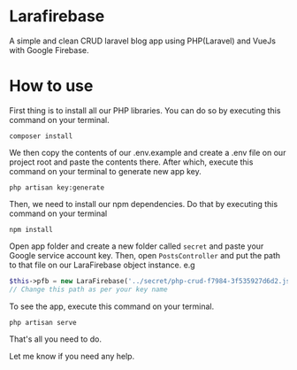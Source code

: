 # Larafirebase
A simple and clean CRUD laravel  blog app using PHP(Laravel) and VueJs with Google Firebase.

# How to use
First thing is to install all our PHP libraries. You can do so by executing this command on your terminal.
```vim
composer install
```

We then copy the contents of our .env.example and create a .env file on our project root and paste the contents there. After which, execute this command on your terminal to generate new app key.

```vim
php artisan key:generate
```

Then, we need to install our npm dependencies. Do that by executing this command on your terminal
```vim
npm install
```
Open app folder and create a new folder called `secret` and paste your Google service account key. Then, open `PostsController` and put the path to that file on our LaraFirebase object instance. e.g

```php
$this->pfb = new LaraFirebase('../secret/php-crud-f7984-3f535927d6d2.json'); 
// Change this path as per your key name
```

To see the app, execute this command on your terminal.
```vim
php artisan serve
```

That's all you need to do.

Let me know if you need any help.
